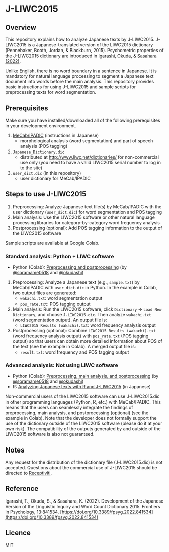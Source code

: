 # J-LIWC2015

## Overview

This repository explains how to analyze Japanese texts by J-LIWC2015. J-LIWC2015 is a Japanese-translated version of the LIWC2015 dictionary (Pennebaker, Booth, Jordan, & Blackburn, 2015). Psychometric properties of the J-LIWC2015 dictionary are introduced in [Igarashi, Okuda, & Sasahara (2022)](https://doi.org/10.3389/fpsyg.2022.841534).

Unlike English, there is no word boundary in a sentence in Japanese. It is mandatory for natural language processing to segment a Japanese text document into words before the main analysis. This repository provides basic instructions for using J-LIWC2015 and sample scripts for preprocessing texts for word segmentation.

## Prerequisites

Make sure you have installed/downloaded all of the following prerequisites in your development environment.

1. [MeCab/IPADIC](https://taku910.github.io/mecab/) (instructions in Japanese)
   - morphological analysis (word segmentation) and part of speech analysis (POS tagging)
1. `Japanese_Dictionary.dic`
   - distributed at http://www.liwc.net/dictionaries/ for non-commercial use only (you need to have a valid LIWC2015 serial number to log in to the site)
1. `user_dict.dic` (in this repository)
   - user dictionary for MeCab/IPADIC

## Steps to use J-LIWC2015

1. Preprocessing: Analyze Japanese text file(s) by MeCab/IPADIC with the user dictionary (`user_dict.dic`) for word segmentation and POS tagging
1. Main analysis: Use the LIWC2015 software or other natural language processing libraries for category-by-category word frequency analysis
1. Postprocessing (optional): Add POS tagging information to the output of the LIWC2015 software

Sample scripts are available at Google Colab.

### Standard analysis: Python + LIWC software

-  Python (Colab): [Preprocessing and postprocessing](https://colab.research.google.com/drive/1iMm0ZvVZttJ9PzYdSUiBjtIXL7_gZEC3) (by [@soramame0518](https://github.com/soramame0518) and [@okudashi](https://github.com/okudashi))

1. Preprocessing: Analyze a Japanese text (e.g., `sample.txt`) by MeCab/IPADIC with `user_dict.dic` in Python. In the example in Colab, two output files are generated:
   - `wakachi.txt`: word segmentation output
   - `pos_rate.txt`: POS tagging output
1. Main analysis: Run the LIWC2015 software, click `Dictionary` → `Load New Dictionary`, and choose `J-LIWC2015.dic`. Then analyze `wakachi.txt` (word segmentation output). An output file is:
   - `LIWC2015 Results (wakachi).txt`: word frequency analysis output
1. Postprocessing (optional): Combine `LIWC2015 Results (wakachi).txt` (word frequency analysis output) with `pos_rate.txt` (POS tagging output) so that users can obtain more detailed information about POS of the text (see the example in Colab). A merged output file is:
   - `result.txt`: word frequency and POS tagging output

### Advanced analysis: Not using LIWC software

- Python (Colab): [Preprocessing, main analysis, and postprocessing](https://colab.research.google.com/drive/1bX-JyY4xmCm_RFkJg3QNcthUvEJaBghP) (by [@soramame0518](https://github.com/soramame0518) and [@okudashi](https://github.com/okudashi))
- R: [Analyzing Japanese texts with R and J-LIWC2015](https://tasukuigarashi.github.io/j-liwc2015-R/) (in Japanese)

Non-commercial users of the LIWC2015 software can use J-LIWC2015.dic in other programming languages (Python, R, etc.) with MeCab/IPADIC. This means that the users can seamlessly integrate the findings of preprocessing, main analysis, and postprocessing (optional) (see the example in Colab). Note that the developer does not formally support the use of the dictionary outside of the LIWC2015 software (please do it at your own risk). The compatibility of the outputs generated by and outside of the LIWC2015 software is also not guaranteed.

## Notes

Any request for the distribution of the dictionary file (J-LIWC2015.dic) is not accepted. Questions about the commercial use of J-LIWC2015 should be directed to [Receptiviti](https://www.receptiviti.com/contact).

## Reference

Igarashi, T., Okuda, S., & Sasahara, K. (2022). Development of the Japanese Version of the Linguistic Inquiry and Word Count Dictionary 2015. Frontiers in Psychology, 13:841534. [https://doi.org/10.3389/fpsyg.2022.841534](https://doi.org/10.3389/fpsyg.2022.841534)

## Licence

MIT
